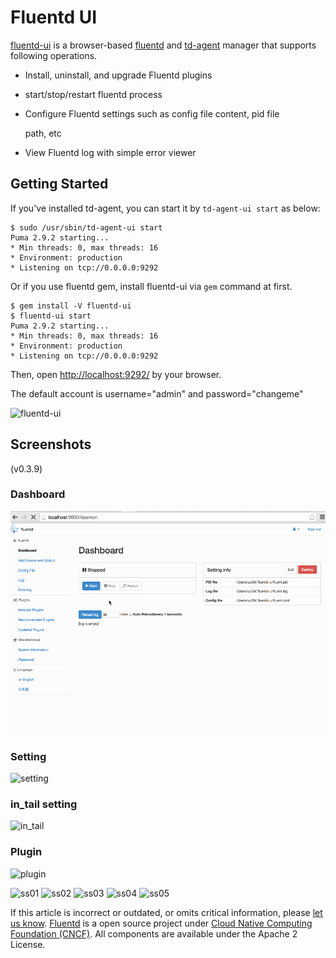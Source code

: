 # Fluentd UI

[fluentd-ui](https://github.com/fluent/fluentd-ui) is a browser-based [fluentd](http://fluentd.org/) and [td-agent](http://docs.treasuredata.com/articles/td-agent) manager that supports following operations.

* Install, uninstall, and upgrade Fluentd plugins
* start/stop/restart fluentd process
* Configure Fluentd settings such as config file content, pid file

  path, etc

* View Fluentd log with simple error viewer

## Getting Started

If you've installed td-agent, you can start it by `td-agent-ui start` as below:

```text
$ sudo /usr/sbin/td-agent-ui start
Puma 2.9.2 starting...
* Min threads: 0, max threads: 16
* Environment: production
* Listening on tcp://0.0.0.0:9292
```

Or if you use fluentd gem, install fluentd-ui via `gem` command at first.

```text
$ gem install -V fluentd-ui
$ fluentd-ui start
Puma 2.9.2 starting...
* Min threads: 0, max threads: 16
* Environment: production
* Listening on tcp://0.0.0.0:9292
```

Then, open [http://localhost:9292/](http://localhost:9292/) by your browser.

The default account is username="admin" and password="changeme"

![fluentd-ui](../.gitbook/assets/fluentd-ui%20%281%29%20%281%29.gif)

## Screenshots

\(v0.3.9\)

### Dashboard

![dashboard](../.gitbook/assets/dashboard%20%281%29%20%281%29%20%281%29%20%281%29.gif)

### Setting

![setting](../.gitbook/assets/setting.gif)

### in\_tail setting

![in\_tail](../.gitbook/assets/in_tail%20%281%29.gif)

### Plugin

![plugin](../.gitbook/assets/plugin.gif)

![ss01](../.gitbook/assets/01%20%281%29.png) ![ss02](../.gitbook/assets/02%20%281%29.png) ![ss03](../.gitbook/assets/03%20%281%29.png) ![ss04](../.gitbook/assets/04.png) ![ss05](../.gitbook/assets/05.png)

If this article is incorrect or outdated, or omits critical information, please [let us know](https://github.com/fluent/fluentd-docs-gitbook/issues?state=open). [Fluentd](http://www.fluentd.org/) is a open source project under [Cloud Native Computing Foundation \(CNCF\)](https://cncf.io/). All components are available under the Apache 2 License.

